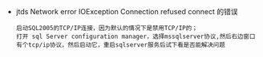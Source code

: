 


- jtds Network error IOException Connection refused connect 的错误

    ```
    启动SQL2005的TCP/IP连接，因为默认的情况下是禁用TCP/IP的；
    打开 sql Server configuration manager，选择mssqlserver协议,然后右边窗口有个tcp/ip协议，然后启动它，重启sqlserver服务后试下看是否能解决问题
    ```